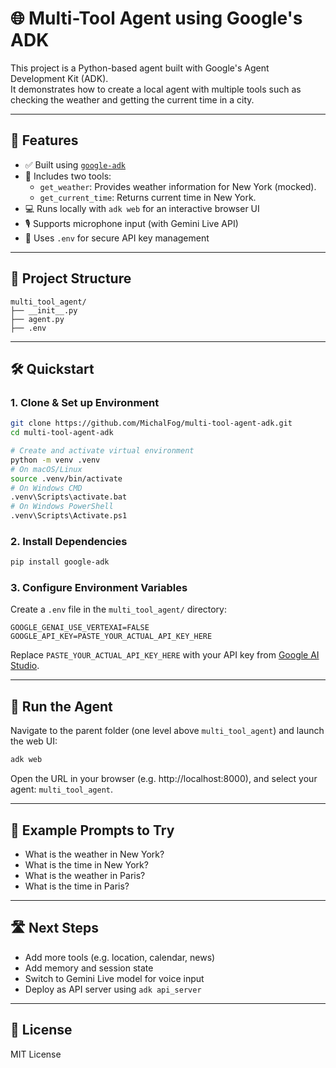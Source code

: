 # 🌐 Multi-Tool Agent using Google's ADK

This project is a Python-based agent built with Google's Agent Development Kit (ADK).  
It demonstrates how to create a local agent with multiple tools such as checking the weather and getting the current time in a city.

---

## 🚀 Features

- ✅ Built using [`google-adk`](https://pypi.org/project/google-adk/)
- 🔧 Includes two tools:
  - `get_weather`: Provides weather information for New York (mocked).
  - `get_current_time`: Returns current time in New York.
- 💻 Runs locally with `adk web` for an interactive browser UI
- 🎙️ Supports microphone input (with Gemini Live API)
- 🔐 Uses `.env` for secure API key management

---

## 📁 Project Structure

```
multi_tool_agent/
├── __init__.py
├── agent.py
├── .env
```

---

## 🛠️ Quickstart

### 1. Clone & Set up Environment

```bash
git clone https://github.com/MichalFog/multi-tool-agent-adk.git
cd multi-tool-agent-adk

# Create and activate virtual environment
python -m venv .venv
# On macOS/Linux
source .venv/bin/activate
# On Windows CMD
.venv\Scripts\activate.bat
# On Windows PowerShell
.venv\Scripts\Activate.ps1
```

### 2. Install Dependencies

```bash
pip install google-adk
```

### 3. Configure Environment Variables

Create a `.env` file in the `multi_tool_agent/` directory:

```env
GOOGLE_GENAI_USE_VERTEXAI=FALSE
GOOGLE_API_KEY=PASTE_YOUR_ACTUAL_API_KEY_HERE
```

Replace `PASTE_YOUR_ACTUAL_API_KEY_HERE` with your API key from [Google AI Studio](https://aistudio.google.com/app/apikey).

---

## 🧪 Run the Agent

Navigate to the parent folder (one level above `multi_tool_agent`) and launch the web UI:

```bash
adk web
```

Open the URL in your browser (e.g. http://localhost:8000), and select your agent: `multi_tool_agent`.

---

## 💬 Example Prompts to Try

- What is the weather in New York?
- What is the time in New York?
- What is the weather in Paris?
- What is the time in Paris?

---

## 🛣️ Next Steps

- Add more tools (e.g. location, calendar, news)
- Add memory and session state
- Switch to Gemini Live model for voice input
- Deploy as API server using `adk api_server`

---

## 📜 License

MIT License

